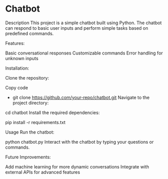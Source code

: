 # Chatbot
Description
This project is a simple chatbot built using Python. The chatbot can respond to basic user inputs and perform simple tasks based on predefined commands.

Features:

Basic conversational responses
Customizable commands
Error handling for unknown inputs

Installation:

Clone the repository:

Copy code

- git clone https://github.com/your-repo/chatbot.git
Navigate to the project directory:

cd chatbot
Install the required dependencies:

pip install -r requirements.txt

Usage
Run the chatbot:

python chatbot.py
Interact with the chatbot by typing your questions or commands.

Future Improvements:

Add machine learning for more dynamic conversations
Integrate with external APIs for advanced features
